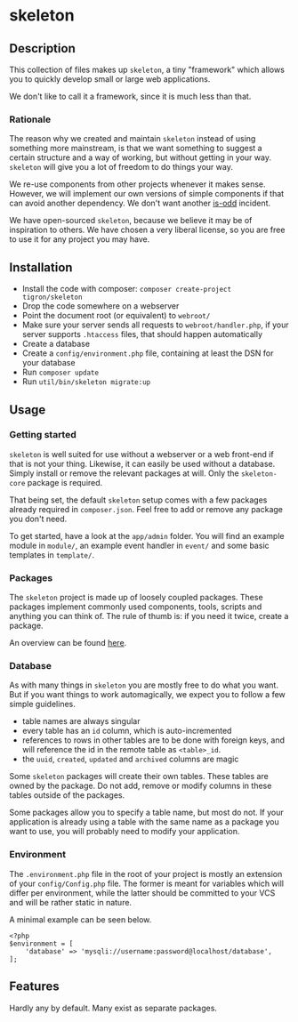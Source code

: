 # skeleton

## Description

This collection of files makes up `skeleton`, a tiny "framework" which allows
you to quickly develop small or large web applications.

We don't like to call it a framework, since it is much less than that.

### Rationale

The reason why we created and maintain `skeleton` instead of using something
more mainstream, is that we want something to suggest a certain structure and a
way of working, but without getting in your way. `skeleton` will give you a lot
of freedom to do things your way.

We re-use components from other projects whenever it makes sense. However, we
will implement our own versions of simple components if that can avoid another
dependency. We don't want another [is-odd](https://www.npmjs.com/package/is-odd)
incident.

We have open-sourced `skeleton`, because we believe it may be of inspiration to
others. We have chosen a very liberal license, so you are free to use it for
any project you may have.

## Installation

  * Install the code with composer: `composer create-project tigron/skeleton`
  * Drop the code somewhere on a webserver
  * Point the document root (or equivalent) to `webroot/`
  * Make sure your server sends all requests to `webroot/handler.php`, if your
    server supports `.htaccess` files, that should happen automatically
  * Create a database
  * Create a `config/environment.php` file, containing at least the DSN for your
    database
  * Run `composer update`
  * Run `util/bin/skeleton migrate:up`

## Usage

### Getting started

`skeleton` is well suited for use without a webserver or a web front-end if that
is not your thing. Likewise, it can easily be used without a database. Simply
install or remove the relevant packages at will. Only the `skeleton-core`
package is required.

That being set, the default `skeleton` setup comes with a few packages already
required in `composer.json`. Feel free to add or remove any package you don't
need.

To get started, have a look at the `app/admin` folder. You will find an example
module in `module/`, an example event handler in `event/` and some basic
templates in `template/`.

### Packages

The `skeleton` project is made up of loosely coupled packages. These packages
implement commonly used components, tools, scripts and anything you can think
of. The rule of thumb is: if you need it twice, create a package.

An overview can be found [here](https://github.com/tigron?q=skeleton).

### Database

As with many things in `skeleton` you are mostly free to do what you want. But
if you want things to work automagically, we expect you to follow a few simple
guidelines.

  * table names are always singular
  * every table has an `id` column, which is auto-incremented
  * references to rows in other tables are to be done with foreign keys, and
    will reference the id in the remote table as `<table>_id`.
  * the `uuid`, `created`, `updated` and `archived` columns are magic

Some `skeleton` packages will create their own tables. These tables are owned by
the package. Do not add, remove or modify columns in these tables outside of the
packages.

Some packages allow you to specify a table name, but most do not. If your
application is already using a table with the same name as a package you want to
use, you will probably need to modify your application.

### Environment

The `.environment.php` file in the root of your project is mostly an extension
of your `config/Config.php` file. The former is meant for variables which will
differ per environment, while the latter should be committed to your VCS and
will be rather static in nature.

A minimal example can be seen below.

    <?php
    $environment = [
        'database' => 'mysqli://username:password@localhost/database',
    ];

## Features

Hardly any by default. Many exist as separate packages.
